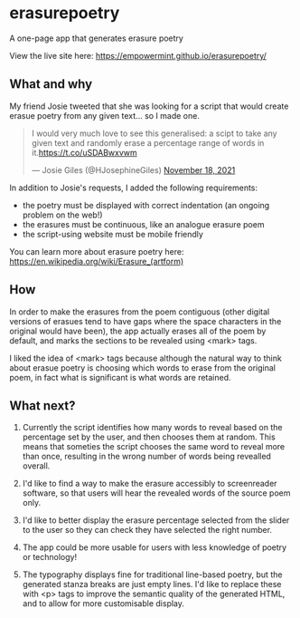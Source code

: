 # erasurepoetry
A one-page app that generates erasure poetry

View the live site here: https://empowermint.github.io/erasurepoetry/

## What and why

My friend Josie tweeted that she was looking for a script that would create erasue poetry from any given text... so I made one.

<blockquote class="twitter-tweet"><p lang="en" dir="ltr">I would very much love to see this generalised: a scipt to take any given text and randomly erase a percentage range of words in it.<a href="https://t.co/uSDABwxvwm">https://t.co/uSDABwxvwm</a></p>&mdash; Josie Giles (@HJosephineGiles) <a href="https://twitter.com/HJosephineGiles/status/1461339271328145412?ref_src=twsrc%5Etfw">November 18, 2021</a></blockquote>

In addition to Josie's requests, I added the following requirements:
- the poetry must be displayed with correct indentation (an ongoing problem on the web!)
- the erasures must be continuous, like an analogue erasure poem
- the script-using website must be mobile friendly

You can learn more about erasure poetry here: https://en.wikipedia.org/wiki/Erasure_(artform)

## How

In order to make the erasures from the poem contiguous (other digital versions of erasues tend to have gaps where the space characters in the original would have been), the app actually erases all of the poem by default, and marks the sections to be revealed using \<mark\> tags.
  
I liked the idea of \<mark\> tags because although the natural way to think about erasue poetry is choosing which words to erase from the original poem, in fact what is significant is what words are retained. 

## What next?

  1. Currently the script identifies how many words to reveal based on the percentage set by the user, and then chooses them at random. This means that someties the script chooses the same word to reveal more than once, resulting in the wrong number of words being revealled overall.

  2. I'd like to find a way to make the erasure accessibly to screenreader software, so that users will hear the revealed words of the source poem only.
  
  3. I'd like to better display the erasure percentage selected from the slider to the user so they can check they have selected the right number.
  
  4. The app could be more usable for users with less knowledge of poetry or technology!
  
  5. The typography displays fine for traditional line-based poetry, but the generated stanza breaks are just empty lines. I'd like to replace these with \<p\> tags to improve the semantic quality of the generated HTML, and to allow for more customisable display.
